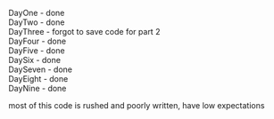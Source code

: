DayOne - done<br>
DayTwo - done<br>
DayThree - forgot to save code for part 2<br>
DayFour - done<br>
DayFive - done<br>
DaySix - done<br>
DaySeven - done<br>
DayEight - done<br>
DayNine - done<br>

most of this code is rushed and poorly written, have low expectations
